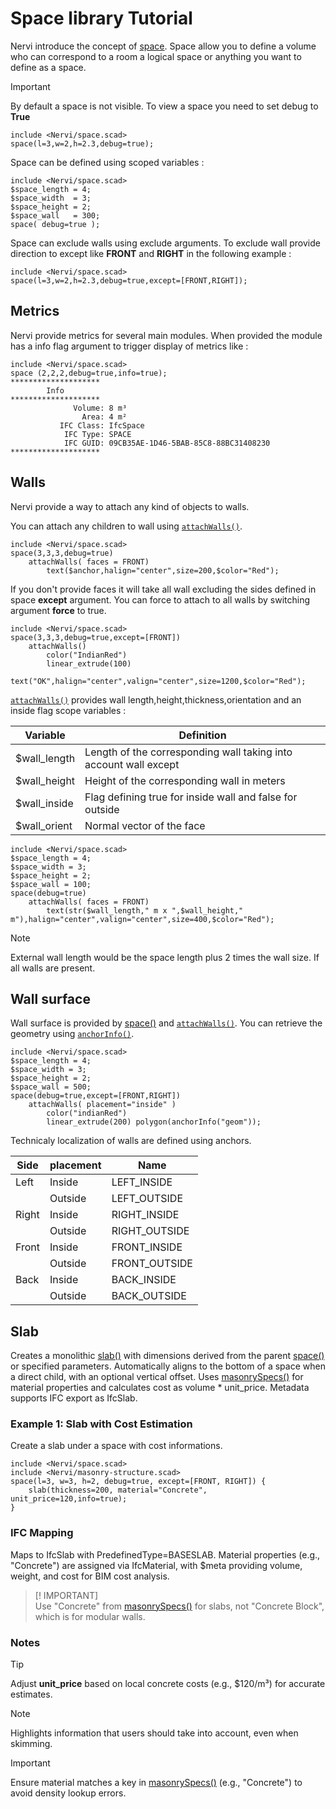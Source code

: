 # Space library Tutorial

Nervi introduce the concept of [space](./space.scad). Space allow you to define a volume who can correspond to a room a logical space or anything you want to define as a space.

> [!IMPORTANT]  
> By default a space is not visible. To view a space you need to set debug to **True**


```openscad-3D;ColorScheme=Tomorrow
include <Nervi/space.scad>
space(l=3,w=2,h=2.3,debug=true);
```

Space can be defined using scoped variables : 

```openscad-3D;ColorScheme=Tomorrow
include <Nervi/space.scad>
$space_length = 4;
$space_width  = 3;
$space_height = 2;
$space_wall   = 300;
space( debug=true );
```

Space can exclude walls using exclude arguments. To exclude wall provide direction to except like **FRONT** and **RIGHT** in the following example :   

```openscad-3D;ColorScheme=Tomorrow
include <Nervi/space.scad>
space(l=3,w=2,h=2.3,debug=true,except=[FRONT,RIGHT]);
```

## Metrics

Nervi provide metrics for several main modules. When provided the module has a info flag argument to trigger display of metrics like : 

```
include <Nervi/space.scad>
space (2,2,2,debug=true,info=true);
********************
        Info        
********************
              Volume: 8 m³ 
                Area: 4 m² 
           IFC Class: IfcSpace 
            IFC Type: SPACE 
            IFC GUID: 09CB35AE-1D46-5BAB-85C8-88BC31408230 
********************
```
 
## Walls 

Nervi provide a way to attach any kind of objects to walls. 

You can attach any children to wall using [`attachWalls()`](./space.scad#module-attachwalls).

```openscad-3D;ColorScheme=Tomorrow;Huge
include <Nervi/space.scad>
space(3,3,3,debug=true)
	attachWalls( faces = FRONT)
		text($anchor,halign="center",size=200,$color="Red");
```

If you don't provide faces it will take all wall excluding the sides defined in space **except** argument. You can force to attach to all walls by switching argument **force** to true.

```openscad-3D;ColorScheme=Tomorrow;Huge
include <Nervi/space.scad>
space(3,3,3,debug=true,except=[FRONT])
	attachWalls()
		color("IndianRed")
		linear_extrude(100)
		text("OK",halign="center",valign="center",size=1200,$color="Red");
```

[`attachWalls()`](./space.scad#module-attachwalls) provides wall length,height,thickness,orientation and an inside flag scope variables : 

|Variable|Definition|
|---|---|
|$wall_length| Length of the corresponding wall taking into account wall except|
|$wall_height| Height of the corresponding wall in meters|
|$wall_inside| Flag defining true for inside wall and false for outside|
|$wall_orient| Normal vector of the face|


```openscad-3D;ColorScheme=Tomorrow;Big
include <Nervi/space.scad>
$space_length = 4;
$space_width = 3;
$space_height = 2;
$space_wall = 100;
space(debug=true)
	attachWalls( faces = FRONT)
		text(str($wall_length," m x ",$wall_height," m"),halign="center",valign="center",size=400,$color="Red");
```		

> [!NOTE]  
> External wall length would be the space length plus 2 times the wall size. If all walls are present.


## Wall surface

Wall surface is provided by [space()](./space.scad#module-space) and [`attachWalls()`](./space.scad#module-attachwalls).  You can retrieve the geometry using [`anchorInfo()`](./utils.scad#function-anchorInfo).

```openscad-3D;ColorScheme=Tomorrow;Huge
include <Nervi/space.scad>
$space_length = 4;
$space_width = 3;
$space_height = 2;
$space_wall = 500;
space(debug=true,except=[FRONT,RIGHT])
	attachWalls( placement="inside" )
		color("indianRed")
		linear_extrude(200)	polygon(anchorInfo("geom"));
```

Technicaly localization of walls are defined using anchors. 

|Side|placement|Name|   
|---|---|---|
|Left|Inside|LEFT_INSIDE|
||Outside|LEFT_OUTSIDE|
|Right|Inside|RIGHT_INSIDE|
||Outside|RIGHT_OUTSIDE|
|Front|Inside|FRONT_INSIDE|
||Outside|FRONT_OUTSIDE|
|Back|Inside|BACK_INSIDE|
||Outside|BACK_OUTSIDE|


## Slab 

Creates a monolithic [slab()](./masonry-structure.scad#module-slab) with dimensions derived from the parent [space()](./space.scad#module-space) or specified parameters. Automatically aligns to the bottom of a space when a direct child, with an optional vertical offset. Uses [masonrySpecs()](./masonry.scad#function-masonrySpecs) for material properties and calculates cost as volume * unit_price. Metadata supports IFC export as IfcSlab.

### Example 1: Slab with Cost Estimation

Create a slab under a space with cost informations.

```openscad-3D;ColorScheme=Tomorrow;Small
include <Nervi/space.scad>
include <Nervi/masonry-structure.scad>
space(l=3, w=3, h=2, debug=true, except=[FRONT, RIGHT]) {
    slab(thickness=200, material="Concrete", unit_price=120,info=true);
}
```


### IFC Mapping

Maps to IfcSlab with PredefinedType=BASESLAB. Material properties (e.g., "Concrete") are assigned via IfcMaterial, with \$meta providing volume, weight, and cost for BIM cost analysis.

> [! IMPORTANT]  
> Use "Concrete" from [masonrySpecs()](./masonry.scad#function-masonrySpecs) for slabs, not "Concrete Block", which is for modular walls.

### Notes

> [!TIP]
> Adjust __unit_price__ based on local concrete costs (e.g., $120/m³) for accurate estimates.


> [!NOTE]  
> Highlights information that users should take into account, even when skimming.

> [!IMPORTANT]  
> Ensure material matches a key in [masonrySpecs()](./masonry.scad#function-masonrySpecs) (e.g., "Concrete") to avoid density lookup errors.



















